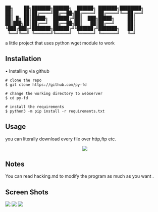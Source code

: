 <pre>
██╗    ██╗███████╗██████╗  ██████╗ ███████╗████████╗
██║    ██║██╔════╝██╔══██╗██╔════╝ ██╔════╝╚══██╔══╝
██║ █╗ ██║█████╗  ██████╔╝██║  ███╗█████╗     ██║
██║███╗██║██╔══╝  ██╔══██╗██║   ██║██╔══╝     ██║
╚███╔███╔╝███████╗██████╔╝╚██████╔╝███████╗   ██║
 ╚══╝╚══╝ ╚══════╝╚═════╝  ╚═════╝ ╚══════╝   ╚═╝
</pre>

a little project that uses python wget module to work 

## Installation

• Installing via github 

```console
# clone the repo
$ git clone https://github.com/py-fd

# change the working directory to webserver
$ cd py-fd

# install the requirements
$ python3 -m pip install -r requirements.txt
```

## Usage

you can literally download every file over http,ftp etc. 

<p align="center">
<img src="./images/usage.gif"/>
</p>

## Notes
You can read hacking.md to modify the program as much as you want .

## Screen Shots
<img src="./images/usage.png"/>
<img src="./images/usage.png"/>
<img src="./images/usage.png"/>